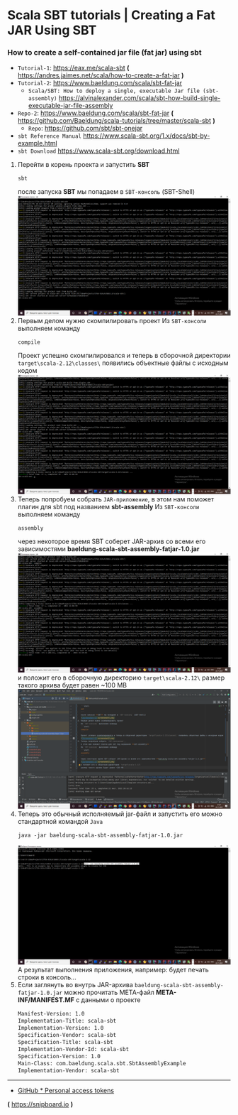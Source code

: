 # Scala SBT tutorials | Creating a Fat JAR Using SBT

### How to create a self-contained jar file (fat jar) using sbt

* `Tutorial-1`: https://eax.me/scala-sbt **(** https://andres.jaimes.net/scala/how-to-create-a-fat-jar **)**
* `Tutorial-2`: https://www.baeldung.com/scala/sbt-fat-jar
  * `Scala/SBT: How to deploy a single, executable Jar file (sbt-assembly)` https://alvinalexander.com/scala/sbt-how-build-single-executable-jar-file-assembly
* `Repo-2`: https://www.baeldung.com/scala/sbt-fat-jar  **(** https://github.com/Baeldung/scala-tutorials/tree/master/scala-sbt **)**
  * `Repo`: https://github.com/sbt/sbt-onejar
* `sbt Reference Manual` https://www.scala-sbt.org/1.x/docs/sbt-by-example.html
* `sbt Download` https://www.scala-sbt.org/download.html

1. Перейти в корень проекта и запустить **SBT**
   ```shell
   sbt
   ```
   после запуска **SBT** мы попадаем в `SBT-консоль` (SBT-Shell)
   ![Screenshot-1](screenshot1.png)
2. Первым делом нужно скомпилировать проект
   Из `SBT-консоли` выполняем команду
   ```shell
   compile
   ```
   Проект успешно скомпилировался и теперь в сборочной директории `target\scala-2.12\classes\` появились объектные файлы с исходным кодом
   ![Screenshot-2](screenshot2.png)
3. Теперь попробуем собрать `JAR-приложение`,
   в этом нам поможет плагин для sbt под названием **sbt-assembly**
   Из `SBT-консоли` выполняем команду
   ```shell
   assembly
   ```
   через некоторое время SBT соберет JAR-архив со всеми его зависимостями **baeldung-scala-sbt-assembly-fatjar-1.0.jar**
   ![Screenshot-3](screenshot3.png)
   и положит его в сборочную директорию `target\scala-2.12\`
   размер такого архива будет равен ~100 MB
   ![Screenshot-4](screenshot4.png)
4. Теперь это обычный исполняемый jar-файл
   и запустить его можно стандартной командой `Java`
   ```shell
   java -jar baeldung-scala-sbt-assembly-fatjar-1.0.jar
   ```
   ![Screenshot-5](screenshot5.png)
   А результат выполнения приложения, например: будет печать строки в консоль...
5. Если заглянуть во внутрь JAR-архива `baeldung-scala-sbt-assembly-fatjar-1.0.jar` можно прочитать МЕТА-файл **META-INF/MANIFEST.MF** с данными о проекте
   ```text
   Manifest-Version: 1.0
   Implementation-Title: scala-sbt
   Implementation-Version: 1.0
   Specification-Vendor: scala-sbt
   Specification-Title: scala-sbt
   Implementation-Vendor-Id: scala-sbt
   Specification-Version: 1.0
   Main-Class: com.baeldung.scala.sbt.SbtAssemblyExample
   Implementation-Vendor: scala-sbt
   ```



---

* [GitHub * Personal access tokens](https://mail.google.com/mail/u/0/?tab=rm&ogbl#inbox/KtbxLwgswrfxtLZJbFzLlPHzglccGQBXXV)

**(** https://snipboard.io **)**
